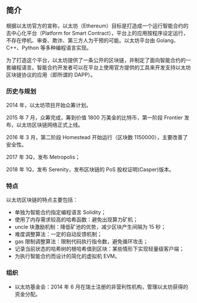 ## 简介

根据以太坊官方的宣称，以太坊（Ethereum）目标是打造成一个运行智能合约的去中心化平台（Platform for Smart Contract），平台上的应用按程序设定运行，不存在停机、审查、欺诈、第三方人为干预的可能。以太坊平台由 Golang、C++、Python 等多种编程语言实现。

为了打造这个平台，以太坊提供了一条公开的区块链，并制定了面向智能合约的一套编程语言。智能合约开发者可以在平台上使用官方提供的工具来开发支持以太坊区块链协议的应用（即所谓的 DAPP）。

### 历史与规划

2014 年，以太坊项目开始众筹计划。

2015 年 7 月，众筹完成，筹到价值 1800 万美金的比特币，第一阶段 Frontier 发布，以太坊区块链网络正式上线。

2016 年 3 月，第二阶段 Homestead 开始运行（区块数 1150000），主要改善了安全性。

2017 年 3Q，发布 Metropolis；

2018 年 1Q，发布 Serenity，发布区块链的 PoS 股权证明(Casper)版本。


### 特点

以太坊区块链的特点主要包括：

* 单独为智能合约指定编程语言 Solidity；
* 使用了内存需求较高的哈希函数：避免出现算力矿机；
* uncle 块激励机制：降低矿池的优势，减少区块产生间隔为 15 秒；
* 难度调整算法：一定的自动反馈机制；
* gas 限制调整算法：限制代码执行指令数，避免循环攻击；
* 记录当前状态的哈希树的根哈希值到区块：某些情形下实现轻量级客户端；
* 为执行智能合约而设计的简化的虚拟机 EVM。

### 组织

* 以太坊基金会：2014 年 6 月在瑞士注册的非营利性机构，管理以太坊获得的资金分配。
